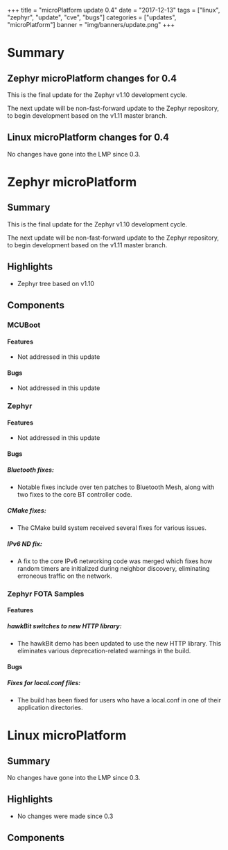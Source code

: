 +++
title = "microPlatform update 0.4"
date = "2017-12-13"
tags = ["linux", "zephyr", "update", "cve", "bugs"]
categories = ["updates", "microPlatform"]
banner = "img/banners/update.png"
+++

# Summary

## Zephyr microPlatform changes for 0.4

This is the final update for the Zephyr v1.10 development cycle.

The next update will be non-fast-forward update to the Zephyr
repository, to begin development based on the v1.11 master branch.


## Linux microPlatform changes for 0.4

No changes have gone into the LMP since 0.3.

<!--more-->
# Zephyr microPlatform

## Summary

This is the final update for the Zephyr v1.10 development cycle.

The next update will be non-fast-forward update to the Zephyr
repository, to begin development based on the v1.11 master branch.

## Highlights

- Zephyr tree based on v1.10

## Components


### MCUBoot


#### Features
- Not addressed in this update

#### Bugs
- Not addressed in this update

### Zephyr


#### Features
- Not addressed in this update

#### Bugs

##### Bluetooth fixes: 
- Notable fixes include over ten patches to Bluetooth
Mesh, along with two fixes to the core BT controller
code.



##### CMake fixes: 
- The CMake build system received several fixes for
various issues.



##### IPv6 ND fix: 
- A fix to the core IPv6 networking code was merged which
fixes how random timers are initialized during neighbor
discovery, eliminating erroneous traffic on the network.



### Zephyr FOTA Samples


#### Features

##### hawkBit switches to new HTTP library: 
- The hawkBit demo has been updated to use the new HTTP
library. This eliminates various deprecation-related
warnings in the build.


#### Bugs

##### Fixes for local.conf files: 
- The build has been fixed for users who have a local.conf
in one of their application directories.


# Linux microPlatform

## Summary

No changes have gone into the LMP since 0.3.

## Highlights

- No changes were made since 0.3

## Components


